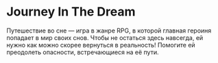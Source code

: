 # Journey In The Dream
Путешествие во сне — игра в жанре RPG, в которой главная героиня попадает в мир своих снов. Чтобы не остаться здесь навсегда, ей нужно как можно скорее вернуться в реальность! Помогите ей преодолеть опасности, встречающиеся на её пути.
